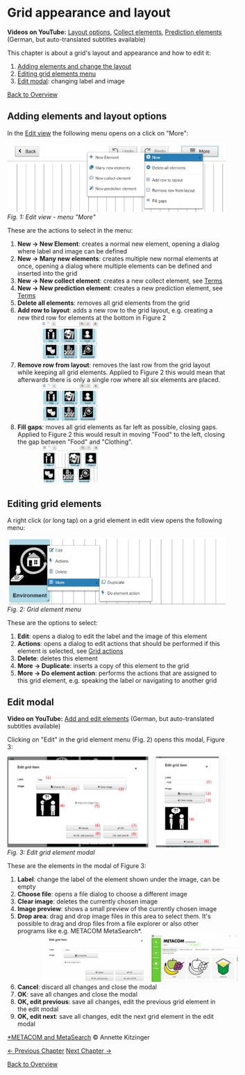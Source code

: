 # Grid appearance and layout
**Videos on YouTube:** [Layout options](https://www.youtube.com/watch?v=Iw605fb85bs&list=PL0UXHkT03dGrIHldlEKR0ZWfNMkShuTNz&index=12&t=0s), [Collect elements](https://www.youtube.com/watch?v=X6YrWJW2ZoM&list=PL0UXHkT03dGrIHldlEKR0ZWfNMkShuTNz&index=21&t=0s), [Prediction elements](https://www.youtube.com/watch?v=t0FWZcM9TMg&list=PL0UXHkT03dGrIHldlEKR0ZWfNMkShuTNz&index=22&t=0s) (German, but auto-translated subtitles available)

This chapter is about a grid's layout and appearance and how to edit it:

1. [Adding elements and change the layout](03_appearance_layout.md#adding-elements-and-layout-options)
1. [Editing grid elements menu](03_appearance_layout.md#editing-grid-elements)
1. [Edit modal](03_appearance_layout.md#edit-modal): changing label and image

[Back to Overview](README.md)

## Adding elements and layout options
In the [Edit view](02_navigation.md#edit-view) the following menu opens on a click on "More":

![edit view - more menu](./img/edit_moremenu_en.jpg)
*Fig. 1: Edit view - menu "More"*

These are the actions to select in the menu:

1. **New &#x2192; New Element**: creates a normal new element, opening a dialog where label and image can be defined
1. **New &#x2192; Many new elements**: creates multiple new normal elements at once, opening a dialog where multiple elements can be defined and inserted into the grid
1. **New &#x2192; New collect element**: creates a new collect element, see [Terms](01_terms.md#grid-element)
1. **New &#x2192; New prediction element**: creates a new prediction element, see [Terms](01_terms.md#grid-element)
1. **Delete all elements**: removes all grid elements from the grid
1. **Add row to layout**: adds a new row to the grid layout, e.g. creating a new third row for elements at the bottom in Figure 2 <div style="margin-left: 2em"><img src="./img/add_row.gif" alt="add row" width="130" style="margin-left: 2em"/></div>
1. **Remove row from layout**: removes the last row from the grid layout while keeping all grid elements. Applied to Figure 2 this would mean that afterwards there is only a single row where all six elements are placed. <div style="margin-left: 2em"><img src="./img/remove_row.gif" alt="remove row" width="130" style="margin-left: 2em"/></div>
1. **Fill gaps**: moves all grid elements as far left as possible, closing gaps. Applied to Figure 2 this would result in moving "Food" to the left, closing the gap between "Food" and "Clothing". <div style="margin-left: 2em"><img src="./img/fill_gaps.gif" alt="fill gaps" width="130" style="margin-left: 2em"/></div>

## Editing grid elements
A right click (or long tap) on a grid element in edit view opens the following menu:

![edit view - element menu](./img/edit_element_menu_en.jpg)
*Fig. 2: Grid element menu*

These are the options to select:

1. **Edit**: opens a dialog to edit the label and the image of this element
1. **Actions**: opens a dialog to edit actions that should be performed if this element is selected, see [Grid actions](actions.md)
1. **Delete**: deletes this element
1. **More &#x2192; Duplicate**: inserts a copy of this element to the grid
1. **More &#x2192; Do element action**: performs the actions that are assigned to this grid element, e.g. speaking the label or navigating to another grid

## Edit modal
**Video on YouTube:** [Add and edit elements](https://www.youtube.com/watch?v=KWwWgCgidXM&list=PL0UXHkT03dGrIHldlEKR0ZWfNMkShuTNz&index=13&t=0s) (German, but auto-translated subtitles available)

Clicking on "Edit" in the grid element menu (Fig. 2) opens this modal, Figure 3:

![edit grid element](./img/edit_grid_element_en.jpg)
*Fig. 3: Edit grid element modal*

These are the elements in the modal of Figure 3:

1. **Label**: change the label of the element shown under the image, can be empty
1. **Choose file**: opens a file dialog to choose a different image
1. **Clear image**: deletes the currently chosen image
1. **Image preview**: shows a small preview of the currently chosen image
1. **Drop area**: drag and drop image files in this area to select them. It's possible to drag and drop files from a file explorer or also other programs like e.g. METACOM MetaSearch*. <div style="margin-left: 2em"><img src="./img/drag_metacom.gif" alt="fill gaps" width="600" style="margin-left: 2em"/></div>
1. **Cancel**: discard all changes and close the modal
1. **OK**: save all changes and close the modal
1. **OK, edit previous**: save all changes, edit the previous grid element in the edit modal
1. **OK, edit next**: save all changes, edit the next grid element in the edit modal

<a href="https://www.metacom-symbole.de/" target="_blank">*METACOM and MetaSearch</a> &copy; Annette Kitzinger

[&#x2190; Previous Chapter](02_navigation.md) [Next Chapter &#x2192;](04_input_options.md)

[Back to Overview](README.md)



